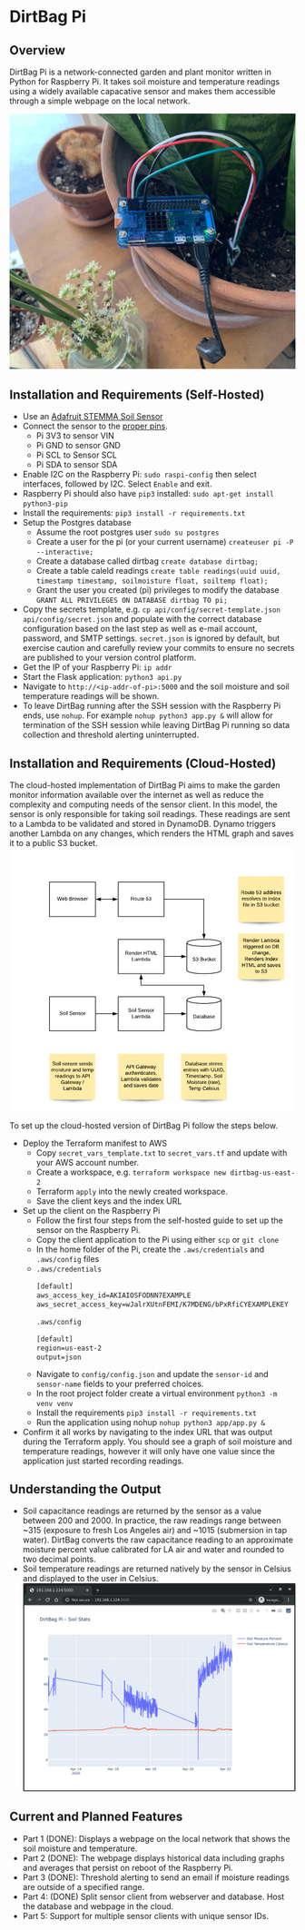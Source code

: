 # DirtBag Pi

## Overview
DirtBag Pi is a network-connected garden and plant monitor written in Python for Raspberry Pi. It takes soil moisture and temperature readings using a widely available capacative sensor and makes them accessible through a simple webpage on the local network.

![DirtBag Pi](img/dbp.jpg?raw=true "DirtBag Pi")

## Installation and Requirements (Self-Hosted)
* Use an [Adafruit STEMMA Soil Sensor](https://learn.adafruit.com/adafruit-stemma-soil-sensor-i2c-capacitive-moisture-sensor/python-circuitpython-test)
* Connect the sensor to the [proper pins](https://learn.adafruit.com/adafruit-stemma-soil-sensor-i2c-capacitive-moisture-sensor/python-circuitpython-test).
    * Pi 3V3 to sensor VIN
    * Pi GND to sensor GND
    * Pi SCL to Sensor SCL
    * Pi SDA to sensor SDA
* Enable I2C on the Raspberry Pi: `sudo raspi-config` then select interfaces, followed by I2C. Select `Enable` and exit.
* Raspberry Pi should also have `pip3` installed: `sudo apt-get install python3-pip`
* Install the requirements: `pip3 install -r requirements.txt`
* Setup the Postgres database
    * Assume the root postgres user `sudo su postgres`
    * Create a user for the pi (or your current username) `createuser pi -P --interactive;`
    * Create a database called dirtbag `create database dirtbag;`
    * Create a table caleld readings `create table readings(uuid uuid, timestamp timestamp, soilmoisture float, soiltemp float);`
    * Grant the user you created (pi) privileges to modify the database `GRANT ALL PRIVILEGES ON DATABASE dirtbag TO pi;`
* Copy the secrets template, e.g. `cp api/config/secret-template.json api/config/secret.json` and populate with the correct database configuration based on the last step as well as e-mail account, password, and SMTP settings. `secret.json` is ignored by default, but exercise caution and carefully review your commits to ensure no secrets are published to your version control platform.
* Get the IP of your Raspberry Pi: `ip addr`
* Start the Flask application: `python3 api.py`
* Navigate to `http://<ip-addr-of-pi>:5000` and the soil moisture and soil temperature readings will be shown.
* To leave DirtBag running after the SSH session with the Raspberry Pi ends, use `nohup`. For example `nohup python3 app.py &` will allow for termination of the SSH session while leaving DirtBag Pi running so data collection and threshold alerting uninterrupted.

## Installation and Requirements (Cloud-Hosted)
The cloud-hosted implementation of DirtBag Pi aims to make the garden monitor information available over the internet as well as reduce the complexity and computing needs of the sensor client. In this model, the sensor is only responsible for taking soil readings. These readings are sent to a Lambda to be validated and stored in DynamoDB. Dynamo triggers another Lambda on any changes, which renders the HTML graph and saves it to a public S3 bucket.
![Cloud-hosted implementation](img/cloud.png?raw=true "Cloud-hosted implementation")

To set up the cloud-hosted version of DirtBag Pi follow the steps below.
* Deploy the Terraform manifest to AWS
    * Copy `secret_vars_template.txt` to `secret_vars.tf` and update with your AWS account number.
    * Create a workspace, e.g. `terraform workspace new dirtbag-us-east-2`
    * Terraform `apply` into the newly created workspace.
    * Save the client keys and the index URL
* Set up the client on the Raspberry Pi
    * Follow the first four steps from the self-hosted guide to set up the sensor on the Raspberry Pi.
    * Copy the client application to the Pi using either `scp` or `git clone`
    * In the home folder of the Pi, create the `.aws/credentials` and `.aws/config` files
    * `.aws/credentials` 
      ```
      [default]
      aws_access_key_id=AKIAIOSFODNN7EXAMPLE
      aws_secret_access_key=wJalrXUtnFEMI/K7MDENG/bPxRfiCYEXAMPLEKEY
      ```
      `.aws/config`
      ```
      [default]
      region=us-east-2
      output=json
      ```
    * Navigate to `config/config.json` and update the `sensor-id` and `sensor-name` fields to your preferred choices.
    * In the root project folder create a virtual environment `python3 -m venv venv`
    * Install the requirements `pip3 install -r requirements.txt`
    * Run the application using nohup `nohup python3 app/app.py &` 
* Confirm it all works by navigating to the index URL that was output during the Terraform apply. You should see a graph of soil moisture and temperature readings, however it will only have one value since the application just started recording readings. 
      
    
## Understanding the Output
* Soil capacitance readings are returned by the sensor as a value between 200 and 2000. In practice, the raw readings range between ~315 (exposure to fresh Los Angeles air) and ~1015 (submersion in tap water). DirtBag converts the raw capacitance reading to an approximate moisture percent value calibrated for LA air and water and rounded to two decimal points.
* Soil temperature readings are returned natively by the sensor in Celsius and displayed to the user in Celsius.
![Example plot](img/plot.png?raw=true "Example Graph")

## Current and Planned Features
* Part 1 (DONE): Displays a webpage on the local network that shows the soil moisture and temperature.
* Part 2 (DONE): The webpage displays historical data including graphs and averages that persist on reboot of the Raspberry Pi.
* Part 3 (DONE): Threshold alerting to send an email if moisture readings are outside of a specified range.
* Part 4: (DONE) Split sensor client from webserver and database. Host the database and webpage in the cloud.
* Part 5: Support for multiple sensor clients with unique sensor IDs.

